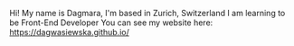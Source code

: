 Hi! 
My name is Dagmara, I'm based in Zurich, Switzerland
I am learning to be Front-End Developer
You can see my website here: https://dagwasiewska.github.io/
